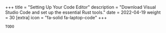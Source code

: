 +++
title = "Setting Up Your Code Editor"
description = "Download Visual Studio Code and set up the essential Rust tools."
date = 2022-04-19
weight = 30
[extra]
icon = "fa-solid fa-laptop-code"
+++

`TODO`